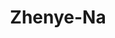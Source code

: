 ---
title: Zhenye-Na
github: https://github.com/Zhenye-Na
mode: dark
transition: 1s
score: 83.7
archetype:
- Code
- Little Bit of Everything
---
